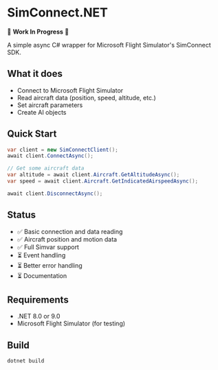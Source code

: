 # SimConnect.NET

🚧 **Work In Progress** 🚧

A simple async C# wrapper for Microsoft Flight Simulator's SimConnect SDK.

## What it does

-   Connect to Microsoft Flight Simulator
-   Read aircraft data (position, speed, altitude, etc.)
-   Set aircraft parameters
-   Create AI objects

## Quick Start

```csharp
var client = new SimConnectClient();
await client.ConnectAsync();

// Get some aircraft data
var altitude = await client.Aircraft.GetAltitudeAsync();
var speed = await client.Aircraft.GetIndicatedAirspeedAsync();

await client.DisconnectAsync();
```

## Status

-   ✅ Basic connection and data reading
-   ✅ Aircraft position and motion data
-   ✅ Full Simvar support
-   ⏳ Event handling
-   ⏳ Better error handling
-   ⏳ Documentation

## Requirements

-   .NET 8.0 or 9.0
-   Microsoft Flight Simulator (for testing)

## Build

```bash
dotnet build
```
